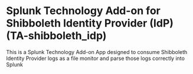 Splunk Technology Add-on for Shibboleth Identity Provider (IdP) (TA-shibboleth_idp)
================================

This is a Splunk Technology Add-on App designed to consume Shibboleth Identity Provider logs as a file monitor and parse those logs correctly into Splunk
